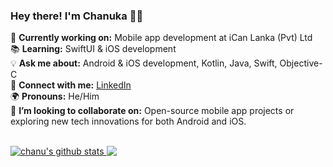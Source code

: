 ### **Hey there! I'm Chanuka 👨‍💻**  

🚀 **Currently working on:** Mobile app development at iCan Lanka (Pvt) Ltd  
📚 **Learning:** SwiftUI & iOS development  
💡 **Ask me about:** Android & iOS development, Kotlin, Java, Swift, Objective-C  
🔗 **Connect with me:** [LinkedIn](https://www.linkedin.com/in/chanuka-mullevidana/)  
🌍 **Pronouns:** He/Him   
🤝 **I’m looking to collaborate on:** Open-source mobile app projects or exploring new tech innovations for both Android and iOS.  

<br/>
<a href="https://github.com/chanukaHub">
 <img align="" src="https://github-readme-stats.vercel.app/api?username=chanukaHub&show_icons=true&theme=light&line_height=27" alt="chanu's github stats"/>
</a>
<a href="https://github.com/chanukaHub">
  <img align="top" src="https://github-readme-stats.vercel.app/api/top-langs/?username=chanukaHub&theme=light&hide_langs_below=1" />
</a>


